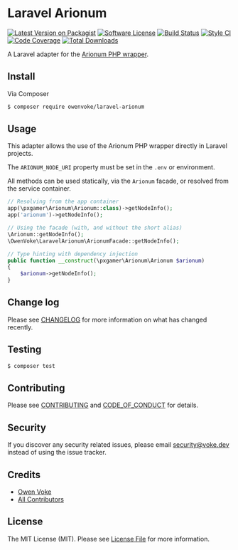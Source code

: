 # Laravel Arionum

[![Latest Version on Packagist][ico-version]][link-packagist]
[![Software License][ico-license]](LICENSE.md)
[![Build Status][ico-github-actions]][link-github-actions]
[![Style CI][ico-styleci]][link-styleci]
[![Code Coverage][ico-code-quality]][link-code-quality]
[![Total Downloads][ico-downloads]][link-downloads]

A Laravel adapter for the [Arionum PHP wrapper][link-arionum-php].

## Install

Via Composer

```bash
$ composer require owenvoke/laravel-arionum
```

## Usage

This adapter allows the use of the Arionum PHP wrapper directly in Laravel projects.

The `ARIONUM_NODE_URI` property must be set in the `.env` or environment.

All methods can be used statically, via the `Arionum` facade, or resolved from the service container.

```php
// Resolving from the app container
app(\pxgamer\Arionum\Arionum::class)->getNodeInfo();
app('arionum')->getNodeInfo();

// Using the facade (with, and without the short alias)
\Arionum::getNodeInfo();
\OwenVoke\LaravelArionum\ArionumFacade::getNodeInfo();

// Type hinting with dependency injection
public function __construct(\pxgamer\Arionum\Arionum $arionum)
{
    $arionum->getNodeInfo();
}
```

## Change log

Please see [CHANGELOG](CHANGELOG.md) for more information on what has changed recently.

## Testing

```bash
$ composer test
```

## Contributing

Please see [CONTRIBUTING](.github/CONTRIBUTING.md) and [CODE_OF_CONDUCT](.github/CODE_OF_CONDUCT.md) for details.

## Security

If you discover any security related issues, please email security@voke.dev instead of using the issue tracker.

## Credits

- [Owen Voke][link-author]
- [All Contributors][link-contributors]

## License

The MIT License (MIT). Please see [License File](LICENSE.md) for more information.

[ico-version]: https://img.shields.io/packagist/v/owenvoke/laravel-arionum.svg?style=flat-square
[ico-license]: https://img.shields.io/badge/license-MIT-brightgreen.svg?style=flat-square
[ico-github-actions]: https://img.shields.io/github/workflow/status/owenvoke/laravel-arionum/Continuous%20Integration.svg?style=flat-square
[ico-styleci]: https://styleci.io/repos/205146498/shield
[ico-code-quality]: https://img.shields.io/codecov/c/github/owenvoke/laravel-arionum.svg?style=flat-square
[ico-downloads]: https://img.shields.io/packagist/dt/owenvoke/laravel-arionum.svg?style=flat-square

[link-packagist]: https://packagist.org/packages/owenvoke/laravel-arionum
[link-github-actions]: https://github.com/owenvoke/laravel-arionum/actions
[link-styleci]: https://styleci.io/repos/205146498
[link-code-quality]: https://codecov.io/gh/owenvoke/laravel-arionum
[link-downloads]: https://packagist.org/packages/owenvoke/laravel-arionum
[link-arionum-php]: https://github.com/owenvoke/arionum-php
[link-author]: https://github.com/owenvoke
[link-contributors]: ../../contributors
